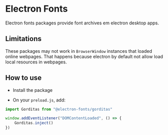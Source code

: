 # Electron Fonts

Electron fonts packages provide font archives em electron desktop apps.

## Limitations

These packages may not work in `BrowserWindow` instances that loaded online webpages. That happens because electron by default not allow load local resources in webpages.

## How to use

* Install the package

* On your `preload.js`, add:

```ts
import Gorditas from "@electron-fonts/gorditas"

window.addEventListener("DOMContentLoaded", () => {
    Gorditas.inject()
})
```